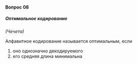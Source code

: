 #### Вопрос 08

##### Оптимальное кодирование

*(Чечета)*

Алфавитное кодирование называется оптимальным, если

1. оно однозначно декодируемого
2. его средняя длина минимальна
